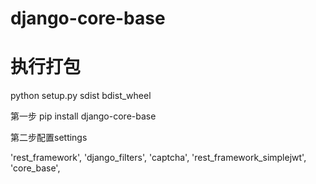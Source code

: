 # django-core-base

# 执行打包
python setup.py sdist bdist_wheel


第一步
pip install django-core-base


第二步配置settings

'rest_framework',
'django_filters',
'captcha',
'rest_framework_simplejwt',
'core_base',


